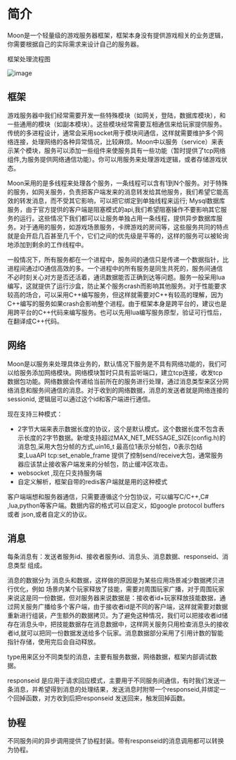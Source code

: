 ﻿#  简介
Moon是一个轻量级的游戏服务器框架，框架本身没有提供游戏相关的业务逻辑，你需要根据自己的实际需求来设计自己的服务器。

框架处理流程图

![image](https://github.com/sniper00/MoonNetLua/raw/master/image/01.png)

## 框架

游戏服务器中我们经常需要开发一些特殊模块（如网关，登陆，数据库模块），和一些通用的模块（如副本模块）。这些模块经常需要互相通信来给玩家提供服务。传统的多进程设计，通常会采用socket用于模块间通信，这样就需要维护多个网络连接，处理网络的各种异常情况，比较麻烦。Moon中以服务（service）来表示某个模块，服务可以添加一些组件来使服务具有一些功能（暂时提供了tcp网络组件,为服务提供网络通信功能）。你可以用服务来处理游戏逻辑，或者存储游戏状态。

Moon采用的是多线程来处理各个服务，一条线程可以含有1到N个服务。对于特殊的服务，如网关服务，负责把客户端发来的消息转发给其他服务，我们希望它能高效的转发消息，而不受其它影响，可以把它绑定到单独线程来运行;
Mysql数据库服务，由于官方提供的客户端是阻塞模式的api,我们希望阻塞操作不要影响其它服务的运行。这些情况下我们都可以让服务单独占用一条线程，提供异步数据库服务。对于通用的服务，如游戏场景服务，卡牌游戏的房间等，这些服务共同的特点就是会开启几百甚至几千个，它们之间的优先级是平等的，这样的服务可以被轮询地添加到剩余的工作线程中。

一般情况下，所有服务都在一个进程中，服务间的通信只是传递一个数据指针，比进程间通过IO通信高效的多。一个进程中的所有服务是同生共死的，服务间通信不必时刻关心对方是否还活着，通讯数据能否正确到达等问题。服务一般采用lua编写，这就提供了运行沙盒，防止某个服务crash而影响其他服务。对于性能要求较高的场合，可以采用C++编写服务，但这样就需要对C++有较高的理解，因为C++编写的服务如果crash会影响整个进程。由于框架本身是跨平台的，建议也是用跨平台的C++代码来编写服务。也可以先用lua编写服务原型，验证可行性后，在翻译成C++代码。

## 网络 
Moon是以服务来处理具体业务的，默认情况下服务是不具有网络功能的，我们可以给服务添加网络模块。网络模块暂时只具有监听端口，建立tcp连接，收发tcp数据包功能。网络数据会传递给当前所在的服务进行处理，通过消息类型来区分网络消息和服务间通信的消息。对于收到的网络数据，消息的发送者就是网络连接的sessionid, 逻辑层可以通过这个id和客户端进行通信。

现在支持三种模式：
- 2字节大端来表示数据长度的协议，这个是默认模式。这个数据长度不包含表示长度的2字节数据。新增支持超过MAX_NET_MESSAGE_SIZE(config.h)的消息包,采用大包分帧的方式,uin16_t 最高位1表示分帧包，0表示包结束,LuaAPI tcp:set_enable_frame 提供了控制send/receive大包，通常服务器应该禁止接收客户端发来的分帧包，防止缓冲区攻击。
- websocket ,现在只支持服务端
- 自定义解析，框架自带的redis客户端就是用的这种模式

客户端端想和服务器通信，只需要遵循这个分包协议，可以编写C/C++,C# ,lua,python等客户端。数据内容的格式可以自定义，如google protocol buffers 或者 json,或者自定义的协议。



## 消息 
每条消息有：发送者服务id、接收者服务id、消息头、消息数据、responseid、消息类型 组成。

消息的数据分为 消息头和数据，这样做的原因是为某些应用场景减少数据拷贝进行优化，例如 场景内某个玩家释放了技能，需要对周围玩家广播，对于周围玩家来说这是同一份数据，但对服务器来说数据是：接收者id+玩家释放技能数据，通过网关服务广播给多个客户端，由于接收者id是不同的客户端，这样就需要对数据重新进行组装，产生额外的数据拷贝。为了避免这种情况，我们可以把接收者id储存在消息头中，把技能数据存在消息数据中，这样网关服务只用检查消息头的接收者id,就可以把同一份数据发送给多个玩家。消息数据部分采用了引用计数的智能指针存储，使用完后会自动释放。

type用来区分不同类型的消息，主要有服务数据，网络数据，框架内部调试数据。

responseid 是应用于请求回应模式，主要用于不同服务间通信，有时我们发送一条消息，并希望得到消息的处理结果，发送消息时附带一个responseid,并绑定一个回掉函数，对方收到后把responseid 发送回来，触发回掉函数。

## 协程
不同服务间的异步调用提供了协程封装。带有responseid的消息调用都可以转换为协程。




